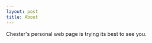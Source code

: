 ```yaml
---
layout: post
title: About
---
```

<p>
Chester's personal web page is trying its best to see you.
<p>